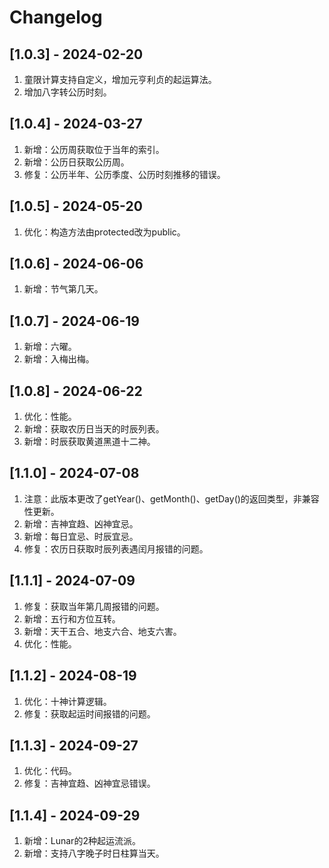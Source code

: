 # Changelog

## [1.0.3] - 2024-02-20
1. 童限计算支持自定义，增加元亨利贞的起运算法。
2. 增加八字转公历时刻。

## [1.0.4] - 2024-03-27
1. 新增：公历周获取位于当年的索引。
2. 新增：公历日获取公历周。
3. 修复：公历半年、公历季度、公历时刻推移的错误。

## [1.0.5] - 2024-05-20
1. 优化：构造方法由protected改为public。

## [1.0.6] - 2024-06-06
1. 新增：节气第几天。

## [1.0.7] - 2024-06-19
1. 新增：六曜。
2. 新增：入梅出梅。

## [1.0.8] - 2024-06-22
1. 优化：性能。
2. 新增：获取农历日当天的时辰列表。
3. 新增：时辰获取黄道黑道十二神。

## [1.1.0] - 2024-07-08
1. 注意：此版本更改了getYear()、getMonth()、getDay()的返回类型，非兼容性更新。
2. 新增：吉神宜趋、凶神宜忌。
3. 新增：每日宜忌、时辰宜忌。
4. 修复：农历日获取时辰列表遇闰月报错的问题。

## [1.1.1] - 2024-07-09
1. 修复：获取当年第几周报错的问题。
2. 新增：五行和方位互转。
3. 新增：天干五合、地支六合、地支六害。
4. 优化：性能。

## [1.1.2] - 2024-08-19
1. 优化：十神计算逻辑。
2. 修复：获取起运时间报错的问题。

## [1.1.3] - 2024-09-27
1. 优化：代码。
2. 修复：吉神宜趋、凶神宜忌错误。

## [1.1.4] - 2024-09-29
1. 新增：Lunar的2种起运流派。
2. 新增：支持八字晚子时日柱算当天。
